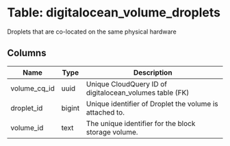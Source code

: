 
# Table: digitalocean_volume_droplets
Droplets that are co-located on the same physical hardware
## Columns
| Name        | Type           | Description  |
| ------------- | ------------- | -----  |
|volume_cq_id|uuid|Unique CloudQuery ID of digitalocean_volumes table (FK)|
|droplet_id|bigint|Unique identifier of Droplet the volume is attached to.|
|volume_id|text|The unique identifier for the block storage volume.|
